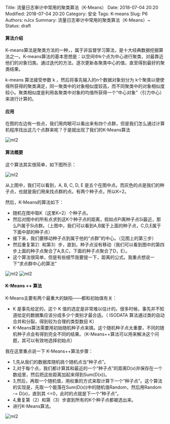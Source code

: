 Title: 流量日志审计中常用的聚类算法（K-Means）
Date: 2018-07-04 20:20
Modified: 2018-07-04 20:20
Category: 安全
Tags: K-means
Slug: P6
Authors: nJcx
Summary: 流量日志审计中常用的聚类算法（K-Means）~
Status: draft


#### 算法介绍

K-means算法是聚类方法的一种，，属于非监督学习算法，是十大经典数据挖掘算法之一。K-means算法的基本思想是：以空间中k个点为中心进行聚类，对最靠近他们的对象归类。通过迭代的方法，逐次更新各聚类中心的值，直至得到最好的聚类结果。

k-means 算法接受参数 k ，然后将事先输入的n个数据对象划分为 k个聚类以便使得所获得的聚类满足，同一聚类中的对象相似度较高，而不同聚类中的对象相似度较小。聚类相似度是利用各聚类中对象的均值所获得一个“中心对象”（引力中心）来进行计算的。


#### 应用

在图的左边有一些点，我们用肉眼可以看出来有四个点群，但是我们怎么通过计算机程序找出这几个点群来呢？于是就出现了我们的K-Means算法

![ml2](../images/K-Means.gif)

#### 算法概要

这个算法其实很简单，如下图所示：

![ml2](../images/K-Means.jpg)

从上图中，我们可以看到，A, B, C, D, E 是五个在图中点。而灰色的点是我们的种子点，也就是我们用来找点群的点。有两个种子点，所以K=2。

然后，K-Means的算法如下：

- 随机在图中取K（这里K=2）个种子点。
- 然后对图中的所有点求到这K个种子点的距离，假如点Pi离种子点Si最近，那么Pi属于Si点群。（上图中，我们可以看到A,B属于上面的种子点，C,D,E属于下面中部的种子点）
- 接下来，我们要移动种子点到属于他的“点群”的中心。（见图上的第三步）
- 然后重复第2）和第3）步，直到，种子点没有移动（我们可以看到图中的第四步上面的种子点聚合了A,B,C，下面的种子点聚合了D，E）。
- 这个算法很简单，但是有些细节我要提一下，距离的公式。我重点想说一下“求点群中心的算法”

![ml2](../images/4630.png)
![ml2](../images/选区003.png)


#### K-Means ++ 算法
K-Means主要有两个最重大的缺陷——都和初始值有关：

- K 是事先给定的，这个 K 值的选定是非常难以估计的。很多时候，事先并不知道给定的数据集应该分成多少个类别才最合适。（ ISODATA 算法通过类的自动合并和分裂，得到较为合理的类型数目 K）
- K-Means算法需要用初始随机种子点来搞，这个随机种子点太重要，不同的随机种子点会有得到完全不同的结果。（K-Means++算法可以用来解决这个问题，其可以有效地选择初始点）

我在这里重点说一下 K-Means++算法步骤：

-    1,先从我们的数据库随机挑个随机点当“种子点”。
-    2,对于每个点，我们都计算其和最近的一个“种子点”的距离D(x)并保存在一个数组里，然后把这些距离加起来得到Sum(D(x))。
-    3,然后，再取一个随机值，用权重的方式来取计算下一个“种子点”。这个算法的实现是，先取一个能落在Sum(D(x))中的随机值Random，然后用Random -= D(x)，直到其                          <=0，此时的点就是下一个“种子点”。
-    4,重复第（2）和第（3）步直到所有的K个种子点都被选出来。
-    进行K-Means算法。
 
![ml2](../images/40.png)
